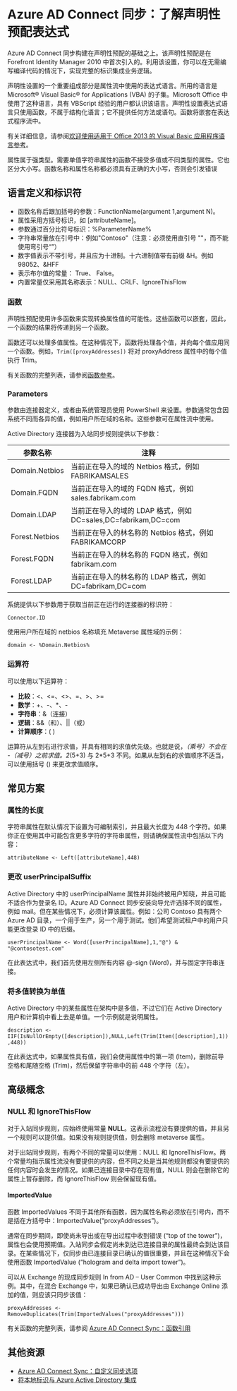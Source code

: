 <properties
	pageTitle="Azure AD Connect Sync：了解声明性设置表达式"
	description="说明声明性设置表达式"
	services="active-directory"
	documentationCenter=""
	authors="markusvi"
	manager="swadhwa"
	editor=""/>

<tags
	ms.service="active-directory"
	ms.date="11/10/2015"
	wacn.date="02/25/2016"/>


# Azure AD Connect 同步：了解声明性预配表达式

Azure AD Connect 同步构建在声明性预配的基础之上。该声明性预配是在 Forefront Identity Manager 2010 中首次引入的。利用该设置，你可以在无需编写编译代码的情况下，实现完整的标识集成业务逻辑。

声明性设置的一个重要组成部分是属性流中使用的表达式语言。所用的语言是 Microsoft® Visual Basic® for Applications (VBA) 的子集。Microsoft Office 中使用了这种语言，具有 VBScript 经验的用户都认识该语言。声明性设置表达式语言只使用函数，不属于结构化语言；它不提供任何方法或语句。函数将嵌套在表达式程序流中。

有关详细信息，请参阅[欢迎使用适用于 Office 2013 的 Visual Basic 应用程序语言参考](https://msdn.microsoft.com/library/gg264383.aspx)。

属性属于强类型。需要单值字符串属性的函数不接受多值或不同类型的属性。它也区分大小写。函数名称和属性名称都必须具有正确的大小写，否则会引发错误





## 语言定义和标识符

- 函数名称后跟加括号的参数：FunctionName(argument 1,argument N)。
- 属性采用方括号标识，如 [attributeName]。
- 参数通过百分比符号标识：%ParameterName%
- 字符串常量放在引号中：例如"Contoso"（注意：必须使用直引号 ""，而不能使用弯引号“”）
- 数字值表示不带引号，并且应为十进制。十六进制值带有前缀 &H。例如98052、&HFF
- 表示布尔值的常量： True、 False。
- 内置常量仅采用其名称表示：NULL、CRLF、IgnoreThisFlow

### 函数
声明性预配使用许多函数来实现转换属性值的可能性。这些函数可以嵌套，因此，一个函数的结果将传递到另一个函数。

函数还可以处理多值属性。在这种情况下，函数将处理各个值，并向每个值应用同一个函数。例如，`Trim([proxyAddresses])` 将对 proxyAddress 属性中的每个值执行 Trim。

有关函数的完整列表，请参阅[函数参考](/documentation/articles/active-directory-aadconnectsync-functions-reference)。

### Parameters

参数由连接器定义，或者由系统管理员使用 PowerShell 来设置。参数通常包含因系统不同而各异的值，例如用户所在域的名称。这些参数可在属性流中使用。

Active Directory 连接器为入站同步规则提供以下参数：

| 参数名称 | 注释 |
| --- | --- |
| Domain.Netbios | 当前正在导入的域的 Netbios 格式，例如 FABRIKAMSALES |
| Domain.FQDN | 当前正在导入的域的 FQDN 格式，例如 sales.fabrikam.com |
| Domain.LDAP | 当前正在导入的域的 LDAP 格式，例如 DC=sales,DC=fabrikam,DC=com |
| Forest.Netbios | 当前正在导入的林名称的 Netbios 格式，例如 FABRIKAMCORP |
| Forest.FQDN | 当前正在导入的林名称的 FQDN 格式，例如 fabrikam.com |
| Forest.LDAP | 当前正在导入的林名称的 LDAP 格式，例如 DC=fabrikam,DC=com |

系统提供以下参数用于获取当前正在运行的连接器的标识符：

`Connector.ID`

使用用户所在域的 netbios 名称填充 Metaverse 属性域的示例：

`domain <- %Domain.Netbios%`

### 运算符

可以使用以下运算符：

- **比较**：<、<=、<>、=、>、>=
- **数学**：+、-、*、-
- **字符串**：&（连接）
- **逻辑**：&&（和）、||（或）
- **计算顺序**：( )

运算符从左到右进行求值，并具有相同的求值优先级。也就是说，*（乘号）不会在 -（减号）之前求值。2*(5+3) 与 2*5+3 不同。如果从左到右的求值顺序不适当，可以使用括号 () 来更改求值顺序。

## 常见方案

### 属性的长度

字符串属性在默认情况下设置为可编制索引，并且最大长度为 448 个字符。如果你正在使用其中可能包含更多字符的字符串属性，则请确保属性流中包括以下内容：

`attributeName <- Left([attributeName],448)`

### 更改 userPrincipalSuffix

Active Directory 中的 userPrincipalName 属性并非始终被用户知晓，并且可能不适合作为登录名 ID。Azure AD Connect 同步安装向导允许选择不同的属性，例如 mail。但在某些情况下，必须计算该属性。例如：公司 Contoso 具有两个 Azure AD 目录，一个用于生产，另一个用于测试。他们希望测试租户中的用户只能更改登录 ID 中的后缀。

`userPrincipalName <- Word([userPrincipalName],1,"@") & "@contosotest.com"`

在此表达式中，我们首先使用左侧所有内容 @-sign (Word)，并与固定字符串连接。

### 将多值转换为单值

Active Directory 中的某些属性在架构中是多值，不过它们在 Active Directory 用户和计算机中看上去是单值。一个示例就是说明属性。

`description <- IIF(IsNullOrEmpty([description]),NULL,Left(Trim(Item([description],1)),448))`

在此表达式中，如果属性具有值，我们会使用属性中的第一项 (Item)，删除前导空格和尾随空格 (Trim)，然后保留字符串中的前 448 个字符（左）。



## 高级概念

### NULL 和 IgnoreThisFlow

对于入站同步规则，应始终使用常量 **NULL**。这表示流程没有要提供的值，并且另一个规则可以提供值。如果没有规则提供值，则会删除 metaverse 属性。

对于出站同步规则，有两个不同的常量可以使用：NULL 和 IgnoreThisFlow。两个常量均指示属性流没有要提供的内容，但不同之处是当其他规则都没有要提供的任何内容时会发生的情况。如果已连接目录中存在现有值，NULL 则会在删除它的属性上暂存删除，而 IgnoreThisFlow 则会保留现有值。



#### ImportedValue

函数 ImportedValues 不同于其他所有函数，因为属性名称必须放在引号内，而不是括在方括号中：ImportedValue(“proxyAddresses”)。

通常在同步期间，即使尚未导出或在导出过程中收到错误 (“top of the tower”)，属性也会使用预期值。入站同步会假定尚未到达已连接目录的属性最终会到达该目录。在某些情况下，仅同步由已连接目录已确认的值很重要，并且在这种情况下会使用函数 ImportedValue (“hologram and delta import tower”)。

可以从 Exchange 的现成同步规则 In from AD – User Common 中找到这种示例。其中，在混合 Exchange 中，如果已确认已成功导出由 Exchange Online 添加的值，则应该只同步该值：

`proxyAddresses <- RemoveDuplicates(Trim(ImportedValues("proxyAddresses")))`

有关函数的完整列表，请参阅 [Azure AD Connect Sync：函数引用](/documentation/articles/active-directory-aadconnectsync-functions-reference)


## 其他资源

* [Azure AD Connect Sync：自定义同步选项](/documentation/articles/active-directory-aadconnectsync-whatis)
* [将本地标识与 Azure Active Directory 集成](/documentation/articles/active-directory-aadconnect)
 
<!--Image references-->

<!---HONumber=Mooncake_0215_2016-->
